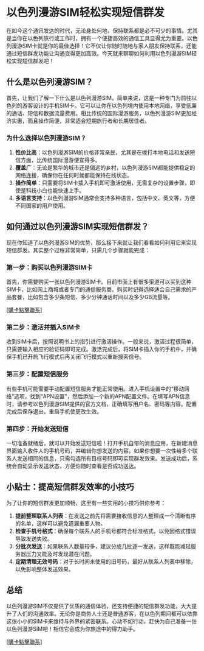 # 以色列漫游SIM轻松实现短信群发

在如今这个通讯发达的时代，无论身处何地，保持联系都是必不可少的事情。尤其是当你在以色列旅行或工作时，拥有一个便捷高效的通信工具显得尤为重要。以色列漫游SIM卡就是你的最佳选择！它不仅让你随时随地与家人朋友保持联系，还能通过短信群发功能让沟通变得更加高效。今天就来聊聊如何利用以色列漫游SIM轻松实现短信群发吧！

## 什么是以色列漫游SIM？

首先，让我们了解一下什么是以色列漫游SIM。简单来说，这是一种专门为前往以色列的游客设计的手机SIM卡。它可以让你在以色列境内使用本地网络，享受低廉的通话、短信和数据流量费用。相比传统的国际漫游服务，以色列漫游SIM更加经济实惠，而且操作简便，非常适合短期旅行者和长期居住者。

### 为什么选择以色列漫游SIM？

1. **性价比高**：以色列漫游SIM的价格非常亲民，尤其是在拨打本地电话和发送短信方面，比传统国际漫游便宜得多。
2. **覆盖广**：无论是繁华的城市还是偏远的乡村，以色列漫游SIM都能提供稳定的网络连接，确保你在任何时候都能保持在线状态。
3. **操作简单**：只需要将SIM卡插入手机即可激活使用，无需复杂的设置步骤，即使是科技小白也能快速上手。
4. **多语言支持**：以色列漫游SIM通常会支持多种语言，包括中文、英文等，方便不同国家的用户使用。

## 如何通过以色列漫游SIM实现短信群发？

现在你知道了以色列漫游SIM的优势，那么接下来就让我们看看如何利用它来实现短信群发。其实整个过程非常简单，只需几个步骤就能完成：

### 第一步：购买以色列漫游SIM卡

首先，你需要购买一张以色列漫游SIM卡。目前市面上有很多渠道可以买到这种SIM卡，比如网上商城或者专门的通信服务商。购买时记得选择适合自己需求的产品套餐，比如包含多少条短信、多少分钟通话时间以及多少GB流量等。

[[購卡點擊聯系](https://t.me/s/esim1088)]

### 第二步：激活并插入SIM卡

收到SIM卡后，按照说明书上的指引进行激活操作。一般来说，激活过程很简单，只需要输入相应的验证码即可完成。激活完成后，将SIM卡插入你的手机中，并确保手机已开启飞行模式后再关闭飞行模式以重新搜索信号。

### 第三步：配置短信服务

有些手机可能需要手动配置短信服务才能正常使用。进入手机设置中的“移动网络”选项，找到“APN设置”，然后添加一个新的APN配置文件。在填写APN信息时，请参考以色列漫游SIM提供的官方文档，正确填写用户名、密码等内容。配置完成后保存退出，重启手机使更改生效。

### 第四步：开始发送短信

一切准备就绪后，就可以开始发送短信啦！打开手机自带的消息应用，在新建消息界面输入收件人的手机号码，并编辑你想发送的内容。如果你想要一次性给多个联系人发送相同的信息，只需勾选所有目标号码即可实现群发效果。发送成功后，系统会自动显示发送状态，方便你随时查看是否成功送达。

## 小贴士：提高短信群发效率的小技巧

为了让你的短信群发更加顺畅，这里有一些实用的小技巧供你参考：

1. **提前整理联系人列表**：在发送之前先将需要接收信息的人整理成一个清晰有序的名单，这样可以避免遗漏重要人物。
2. **检查手机号格式**：确保每个联系人的手机号都符合标准格式，以免因格式错误导致发送失败。
3. **分批次发送**：如果联系人数量较多，建议分成几批逐一发送，这样既能减轻服务器压力又能及时发现潜在问题。
4. **定期清理无效号码**：对于长时间未使用的旧号码，最好从联系人列表中移除，以免影响整体发送效果。

## 总结

以色列漫游SIM不仅提供了优质的通信体验，还支持便捷的短信群发功能，大大提升了人们的沟通效率。无论你是商务人士还是普通游客，在以色列期间都可以依靠这张小小的SIM卡来维持与外界的紧密联系。心动不如行动，赶快为自己准备一张以色列漫游SIM吧！相信它会成为你旅途中的得力助手。

[[購卡點擊聯系](https://t.me/s/esim1088)]